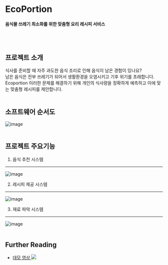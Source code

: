 <p align="center">
  <h1> EcoPortion </h1>
  <h4> 음식물 쓰레기 최소화를 위한 맞춤형 요리 레시피 서비스 </h4>
</p>
<br/><br/>

## 프로젝트 소개
식사를 준비할 때 자주 과도한 음식 조리로 인해 음식이 남은 경험이 있나요? <br/>
남은 음식은 전부 쓰레기가 되어서 생활환경을 오염시키고 기후 위기를 초래합니다. <br/>
Ecoportion 이러한 문제를 해결하기 위해 개인의 식사량을 정확하게 예측하고 이에 맞는 맞춤형 레시피를 제안합니다. <br/><br/>

## 소프트웨어 순서도
![image](https://github.com/user-attachments/assets/e2b9f009-2f92-4a85-a07f-47158f95ead5)
<br/><br/>

## 프로젝트 주요기능
1) 음식 추천 시스템
---
![image](https://github.com/user-attachments/assets/be67b37b-60f6-499a-8ab9-283e73348c7c)
<br/>

2) 레시피 제공 시스템
---
![image](https://github.com/user-attachments/assets/dcf99c03-db10-4191-8fec-d5a6fd0df399)
<br/>

3) 재료 파악 시스템
---
![image](https://github.com/user-attachments/assets/11e6731a-4294-47bd-8c62-693267401e2d)
<br/><br/>

## Further Reading

- [데모 영상 <img src="https://www.youtube.com/favicon.ico">](https://youtu.be/oQDGv2sA5HI)
